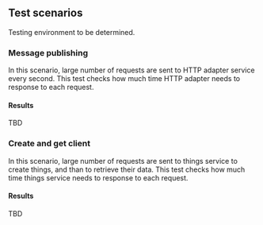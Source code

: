## Test scenarios

Testing environment to be determined.

### Message publishing

In this scenario, large number of requests are sent to HTTP adapter service 
every second. This test checks how much time HTTP adapter needs to response
to each request.

#### Results

TBD

### Create and get client

In this scenario, large number of requests are sent to things service to create 
things, and than to retrieve their data. This test checks how much time things
service needs to response to each request.

#### Results

TBD
